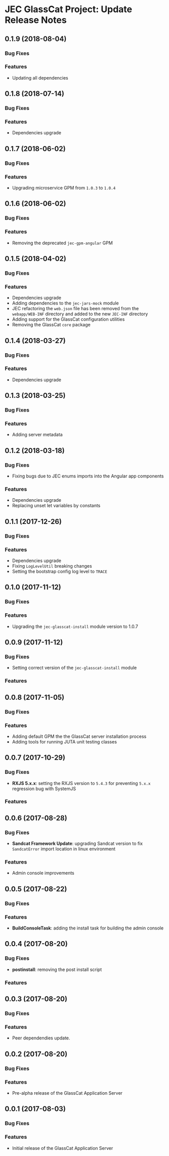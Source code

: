 # JEC GlassCat Project: Update Release Notes

<a name="jec-glasscat-0.1.9"></a>
## **0.1.9** (2018-08-04)

### Bug Fixes

### Features

- Updating all dependencies

<a name="jec-glasscat-0.1.8"></a>
## **0.1.8** (2018-07-14)

### Bug Fixes

### Features

- Dependencies upgrade

<a name="jec-glasscat-0.1.7"></a>
## **0.1.7** (2018-06-02)

### Bug Fixes

### Features

- Upgrading microservice GPM from `1.0.3` to `1.0.4`

<a name="jec-glasscat-0.1.6"></a>
## **0.1.6** (2018-06-02)

### Bug Fixes

### Features

- Removing the deprecated `jec-gpm-angular` GPM

<a name="jec-glasscat-0.1.5"></a>
## **0.1.5** (2018-04-02)

### Bug Fixes

### Features

- Dependencies upgrade
- Adding dependencies to the `jec-jars-mock` module
- JEC refactoring the `web.json` file has been removed from the `webapp/WEB-INF` directory and added to the new `JEC-INF` directory
- Adding support for the GlassCat configuration utilities
- Removing the GlassCat `core` package

<a name="jec-glasscat-0.1.4"></a>
## **0.1.4** (2018-03-27)

### Bug Fixes

### Features

- Dependencies upgrade

<a name="jec-glasscat-0.1.3"></a>
## **0.1.3** (2018-03-25)

### Bug Fixes

### Features

- Adding server metadata

<a name="jec-glasscat-0.1.2"></a>
## **0.1.2** (2018-03-18)

### Bug Fixes

- Fixing bugs due to JEC enums imports into the Angular app components

### Features

- Dependencies upgrade
- Replacing unset let variables by constants

<a name="jec-glasscat-0.1.1"></a>
## **0.1.1** (2017-12-26)

### Bug Fixes

### Features

- Dependencies upgrade
- Fixing `LogLevelUtil` breaking changes
- Setting the bootstrap config log level to `TRACE`

<a name="jec-glasscat-0.1.0"></a>
## **0.1.0** (2017-11-12)

### Bug Fixes

### Features

- Upgrading the `jec-glasscat-install` module version to 1.0.7

<a name="jec-glasscat-0.0.9"></a>
## **0.0.9** (2017-11-12)

### Bug Fixes

- Setting correct version of the `jec-glasscat-install` module

### Features

<a name="jec-glasscat-0.0.8"></a>
## **0.0.8** (2017-11-05)

### Bug Fixes

### Features

- Adding default GPM the the GlassCat server installation process
- Adding tools for running JUTA unit testing classes

<a name="jec-glasscat-0.0.7"></a>
## **0.0.7** (2017-10-29)

### Bug Fixes

- **RXJS 5.x.x**: setting the RXJS version to `5.4.3` for preventing `5.x.x` regression bug with SystemJS

### Features

<a name="jec-glasscat-0.0.6"></a>
## **0.0.6** (2017-08-28)

### Bug Fixes

- **Sandcat Framework Update**: upgrading Sandcat version to fix `SandcatError` import location in linux environment

### Features

- Admin console improvements

<a name="jec-glasscat-0.0.5"></a>
## **0.0.5** (2017-08-22)

### Bug Fixes

### Features

- **BuildConsoleTask**: adding the install task for building the admin console

<a name="jec-glasscat-0.0.4"></a>
## **0.0.4** (2017-08-20)

### Bug Fixes

- **postinstall**: removing the post install script

### Features

<a name="jec-glasscat-0.0.4"></a>
## **0.0.3** (2017-08-20)

### Bug Fixes

### Features

- Peer dependendies update.

<a name="jec-glasscat-0.0.2"></a>
## **0.0.2** (2017-08-20)

### Bug Fixes

### Features

- Pre-alpha release of the GlassCat Application Server

<a name="jec-glasscat-0.0.1"></a>
## **0.0.1** (2017-08-03)

### Bug Fixes

### Features

- Initial release of the GlassCat Application Server